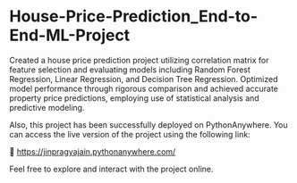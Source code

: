 # House-Price-Prediction_End-to-End-ML-Project

Created a house price prediction project utilizing correlation matrix for feature selection and evaluating models including Random Forest Regression, Linear Regression, and Decision Tree Regression. Optimized model performance through rigorous comparison and achieved accurate property price predictions, employing use of statistical analysis and predictive modeling.

Also, this project has been successfully deployed on PythonAnywhere. You can access the live version of the project using the following link:

🔗 https://jinpragyajain.pythonanywhere.com/

Feel free to explore and interact with the project online.

